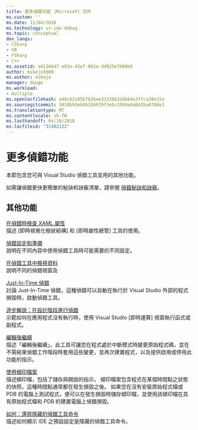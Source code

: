 ```yaml
---
title: 更多偵錯功能 |Microsoft 文件
ms.custom: ''
ms.date: 11/04/2016
ms.technology: vs-ide-debug
ms.topic: conceptual
dev_langs:
- CSharp
- VB
- FSharp
- C++
ms.assetid: a41166d7-e03e-42ef-862e-dd025ef600b6
author: mikejo5000
ms.author: mikejo
manager: douge
ms.workload:
- multiple
ms.openlocfilehash: a46c62c05b762bee3233062a5b84e3ffca20e15a
ms.sourcegitcommit: 3d10b93eb5b326639f3e5c19b9e6a8d1ba078de1
ms.translationtype: MT
ms.contentlocale: zh-TW
ms.lasthandoff: 04/18/2018
ms.locfileid: "31482122"
---
```

# <a name="more-debugging-features"></a>更多偵錯功能
本節包含您可與 Visual Studio 偵錯工具並用的其他功能。  
  
 如需讓偵錯更快更簡單的秘訣和訣竅清單，請參閱 [偵錯秘訣和訣竅](http://blogs.msdn.com/b/visualstudio/archive/2015/05/22/debugging-tips-and-tricks.aspx)。  
  
## <a name="additional-features"></a>其他功能  
 [在偵錯時檢查 XAML 屬性](../debugger/inspect-xaml-properties-while-debugging.md)  
 描述 [即時視覺化樹狀結構]  和 [即時屬性總管]  工具的使用。  
  
 [偵錯設定和準備](../debugger/debugger-settings-and-preparation.md)  
 說明在不同內容中使用偵錯工具時可能需要的不同設定。  
  
 [在偵錯工具中檢視資料](../debugger/viewing-data-in-the-debugger.md)  
 說明不同的偵錯視窗及  
  
 [Just-In-Time 偵錯](../debugger/just-in-time-debugging-in-visual-studio.md)  
 討論 Just-In-Time 偵錯，這種偵錯可以自動在執行於 Visual Studio 外部的程式損毀時，啟動偵錯工具。  
  
 [逐步解說：在設計階段進行偵錯](../debugger/walkthrough-debugging-at-design-time.md)  
 示範如何在應用程式沒有執行時，使用 Visual Studio [即時運算] 視窗執行函式或副程式。 
  
 [編輯後繼續](../debugger/edit-and-continue.md)  
 描述「編輯後繼續」，此工具可讓您在程式處於中斷模式時變更原始程式碼，並在不需結束偵錯工作階段時套用這些變更，並再次建置程式，以及提供啟用或停用此功能的指示。  
  
 [使用傾印檔案](../debugger/using-dump-files.md)  
 描述傾印檔，包括了儲存與開啟的指示。 傾印檔案包含程式在某個時間點之狀態的快照，這種時間點通常都在發生損毀之後。 如果您在沒有安裝原始程式檔或 PDB 的電腦上測試程式，便可以在發生損毀時儲存傾印檔，並使用該傾印檔在具有原始程式檔和 PDB 的建置電腦上偵錯損毀。 
  
 [如何：還原隱藏的偵錯工具命令](../debugger/how-to-restore-hidden-debugger-commands.md)  
 描述如何顯示 IDE 之預設設定是隱藏的偵錯工具命令。